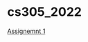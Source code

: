 # cs305_2022

[Assignemnt 1](https://docs.google.com/document/d/1a1Foh7ni-N6KXhkDdST14_hk7sH-3rJJoXfhtxRKcC8/edit)